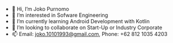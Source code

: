 - 👋 Hi, I’m Joko Purnomo
- 👀 I’m interested in Sofware Engineering
- 🌱 I’m currently learning Android Development with Kotlin
- 💞️ I’m looking to collaborate on Start-Up or Industry Corporate
- 📫 Email: joko.10101993@gmail.com, Phone: +62 812 1035 4203

<!---
J-Purnomo/J-Purnomo is a ✨ special ✨ repository because its `README.md` (this file) appears on your GitHub profile.
You can click the Preview link to take a look at your changes.
--->
